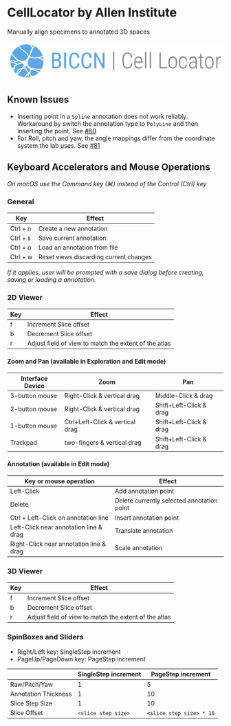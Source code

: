 CellLocator by Allen Institute
==============================

Manually align specimens to annotated 3D spaces

![CellLocator by Allen Institute](Applications/CellLocatorApp/Resources/Images/SplashScreen.png?raw=true)

## Known Issues

* Inserting point in a `Spline` annotation does not work reliably. Workaround by switch the annotation type
  to `PolyLine` and then inserting the point. See [#80](https://github.com/BICCN/cell-locator/issues/80)
* For Roll, pitch and yaw, the angle mappings differ from the coordinate system the lab uses. See [#81](https://github.com/BICCN/cell-locator/issues/81)

## Keyboard Accelerators and Mouse Operations

_On macOS use the Command key (⌘) instead of the Control (Ctrl) key_

### General

| Key      | Effect                                 |
|----------|----------------------------------------|
| Ctrl + n | Create a new annotation                |
| Ctrl + s | Save current annotation                |
| Ctrl + o | Load an annotation from file           |
| Ctrl + w | Reset views discarding current changes |

_If it applies, user will be prompted with a save dialog before creating, saving
or loading a annotation._


### 2D Viewer

| Key                             | Effect                                                   |
|---------------------------------|----------------------------------------------------------|
| f                               | Increment Slice offset                                   |
| b                               | Decrement Slice offset                                   |
| r                               | Adjust field of view to match the extent of the atlas    |


#### Zoom and Pan (available in Exploration and Edit mode)

| Interface Device                | Zoom                             | Pan                       |
|---------------------------------|----------------------------------|---------------------------|
| 3-button mouse                  | Right-Click & vertical drag      | Middle-Click & drag       |
| 2-button mouse                  | Right-Click & vertical drag      | Shift+Left-Click & drag   |
| 1-button mouse                  | Ctrl+Left-Click & vertical drag  | Shift+Left-Click & drag   |
| Trackpad                        | two-fingers & vertical drag      | Shift+Left-Click & drag   |


#### Annotation (available in Edit mode)

| Key or mouse operation                  | Effect                                                  |
|-----------------------------------------|---------------------------------------------------------|
| Left-Click                              | Add annotation point                                    |
| Delete                                  | Delete currently selected annotation point              |
| Ctrl + Left-Click on annotation line    | Insert annotation point                                 |
| Left-Click near annotation line & drag  | Translate annotation                                    |
| Right-Click near annotation line & drag | Scale annotation                                        |



### 3D Viewer


| Key                             | Effect                                                   |
|---------------------------------|----------------------------------------------------------|
| f                               | Increment Slice offset                                   |
| b                               | Decrement Slice offset                                   |
| r                               | Adjust field of view to match the extent of the atlas    |

### SpinBoxes and Sliders

* Right/Left key: SingleStep increment
* PageUp/PageDown key: PageStep increment

|                       | SingleStep increment | PageStep increment       |
|-----------------------|----------------------|--------------------------|
| Raw/Pitch/Yaw         | 1                    | 5                        |
| Annotation Thickness  | 1                    | 10                       |
| Slice Step Size       | 1                    | 10                       |
| Slice Offset          | `<slice step size>`  | `<slice step size> * 10` |
